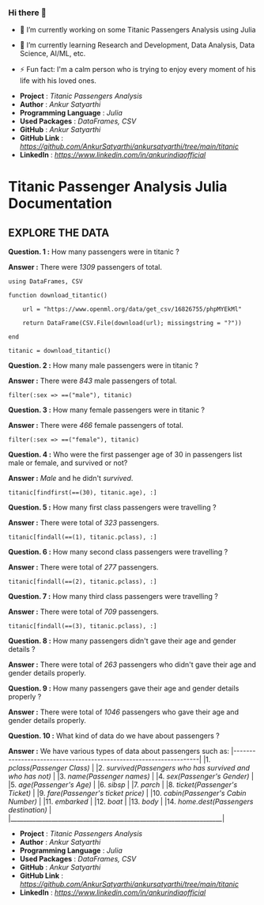 ### Hi there 👋

<!--
**AnkurSatyarthi/ankursatyarthi** is a ✨ _special_ ✨ repository because its `README.md` (this file) appears on your GitHub profile.

Here are some ideas to get you started:
-->

- 🔭 I’m currently working on some Titanic Passengers Analysis using Julia

- 🌱 I’m currently learning Research and Development, Data Analysis, Data Science, AI/ML, etc.
<!--
- 👯 I’m looking to collaborate on ...
- 🤔 I’m looking for help with ...
-->
<!--
- 💬 Ask me about R&D.
- 📫 How to reach me: via Linkedin.
-->
<!--
- 😄 Pronouns:
-->
- ⚡ Fun fact: I'm a calm person who is trying to enjoy every moment of his life with his loved ones.

+ **Project** : *Titanic Passengers Analysis*
+ **Author** : *Ankur Satyarthi*
+ **Programming Language** : *Julia*
+ **Used Packages** : *DataFrames, CSV*
+ **GitHub** : *Ankur Satyarthi*
+ **GitHub Link** : *https://github.com/AnkurSatyarthi/ankursatyarthi/tree/main/titanic*
+ **LinkedIn** : *https://www.linkedin.com/in/ankurindiaofficial*

# Titanic Passenger Analysis Julia Documentation

## EXPLORE THE DATA

**Question. 1 :** How many passengers were in titanic ?          

**Answer :** There were *1309* passengers of total.

    using DataFrames, CSV

    function download_titantic()

        url = "https://www.openml.org/data/get_csv/16826755/phpMYEkMl"

        return DataFrame(CSV.File(download(url); missingstring = "?"))

    end

    titanic = download_titantic()


**Question. 2 :** How many male passengers were in titanic ?

**Answer :** There were *843* male passengers of total.

    filter(:sex => ==("male"), titanic)
    
**Question. 3 :** How many female passengers were in titanic ?

**Answer :** There were *466* female passengers of total.

    filter(:sex => ==("female"), titanic)


**Question. 4 :** Who were the first passenger age of 30 in passengers list male or female, and survived or not?

**Answer :** *Male* and he didn't *survived*.

    titanic[findfirst(==(30), titanic.age), :]


**Question. 5 :** How many first class passengers were travelling ?

**Answer :** There were total of *323* passengers.

    titanic[findall(==(1), titanic.pclass), :]


**Question. 6 :** How many second class passengers were travelling ?

**Answer :** There were total of *277* passengers.

    titanic[findall(==(2), titanic.pclass), :]


**Question. 7 :** How many third class passengers were travelling ?

**Answer :** There were total of *709* passengers.

    titanic[findall(==(3), titanic.pclass), :]

**Question. 8 :** How many passengers didn't gave their age and gender details ?

**Answer :** There were total of *263* passengers who didn't gave their age and gender details properly.


**Question. 9 :** How many passengers gave their age and gender details properly ?

**Answer :** There were total of *1046* passengers who gave their age and gender details properly.


**Question. 10 :** What kind of data do we have about passengers ?

**Answer :** We have various types of data about passengers such as:
|-------------------------------------------------------------------|
|1.  *pclass(Passenger Class)*                                      |
|2.  *survived(Passengers who has survived and who has not)*        |
|3.  *name(Passenger names)*                                        |
|4.  *sex(Passenger's Gender)*                                      |
|5.  *age(Passenger's Age)*                                         |
|6.  *sibsp*                                                        |
|7.  *parch*                                                        |
|8.  *ticket(Passenger's Ticket)*                                   |
|9.  *fare(Passenger's ticket price)*                               |
|10. *cabin(Passenger's Cabin Number)*                              |
|11. *embarked*                                                     |
|12. *boat*                                                         |
|13. *body*                                                         |
|14. *home.dest(Passengers destination)*                            |
|___________________________________________________________________|

<!-- 
**Question. 10 :** Name all the variables in the dataset which we have ?

**Answer :** All the variables are :

+ pclass
+ survived
+ name
+ sex
+ age
+ sibsp
+ parch
+ ticket
+ fare
+ cabin
+ embarked
+ boat
+ body
+ home.dest
 -->
<!-- 
**Question. 10 :** Name all the necessary features and target variables ?

**Answer :** . -->


<!-- # Titanic Passangers Predictions -->

<!-- Ref: DataFrames -->


+ **Project** : *Titanic Passengers Analysis*
+ **Author** : *Ankur Satyarthi*
+ **Programming Language** : *Julia*
+ **Used Packages** : *DataFrames, CSV*
+ **GitHub** : *Ankur Satyarthi*
+ **GitHub Link** : *https://github.com/AnkurSatyarthi/ankursatyarthi/tree/main/titanic*
+ **LinkedIn** : *https://www.linkedin.com/in/ankurindiaofficial*
